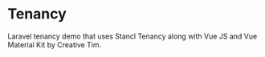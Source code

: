 # Tenancy
Laravel tenancy demo that uses Stancl Tenancy along with Vue JS and Vue Material Kit by Creative Tim.
